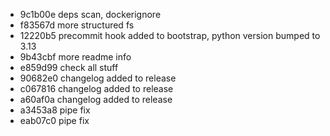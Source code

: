 - 9c1b00e deps scan, dockerignore
- f83567d more structured fs
- 12220b5 precommit hook added to bootstrap, python version bumped to 3.13
- 9b43cbf  more readme info
- e859d99 check all stuff
- 90682e0 changelog added to release
- c067816 changelog added to release
- a60af0a changelog added to release
- a3453a8 pipe fix
- eab07c0 pipe fix